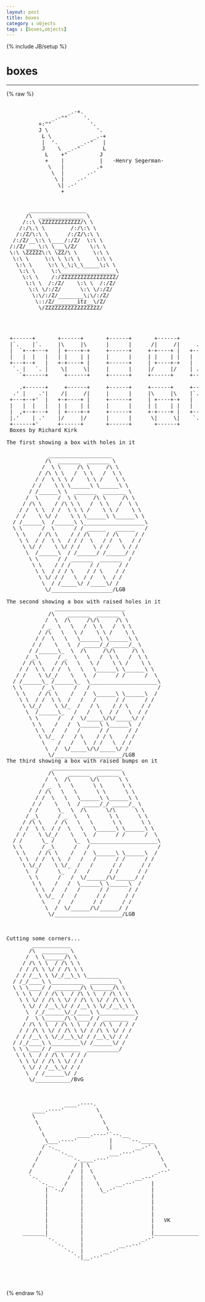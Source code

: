 ```yaml
---
layout: post
title: boxes
category : objects
tags : [boxes,objects]
---
```

{% include JB/setup %}
# boxes
---
{% raw %}
<pre>

                   _.-+.
              _.-&quot;&quot;     &#039;.
          +:&quot;&quot;            &#039;.
          J \               &#039;.
           L \             _.-+
           |  &#039;.       _.-&quot;   |
           J    \  _.-&quot;       L
            L    +&quot;          J
            +    |           |   -Henry Segerman-
             \   |          .+
              \  |       .-&#039;
               \ |    .-&#039;
                \| .-&#039;
                 +


       __________________
      /\  ______________ \
     /::\ \ZZZZZZZZZZZZ/\ \
    /:/\.\ \        /:/\:\ \
   /:/Z/\:\ \      /:/Z/\:\ \
  /:/Z/__\:\ \____/:/Z/  \:\ \
 /:/Z/____\:\ \___\/Z/    \:\ \
 \:\ \ZZZZZ\:\ \ZZ/\ \     \:\ \
  \:\ \     \:\ \ \:\ \     \:\ \
   \:\ \     \:\ \_\;\_\_____\;\ \
    \:\ \     \:\_________________\
     \:\ \    /:/ZZZZZZZZZZZZZZZZZ/
      \:\ \  /:/Z/    \:\ \  /:/Z/
       \:\ \/:/Z/      \:\ \/:/Z/
        \:\/:/Z/________\;\/:/Z/
         \::/Z/_______itz__\/Z/
          \/ZZZZZZZZZZZZZZZZZ/




 +------+       +------+       +------+       +------+       +------+
 |`.    |`.     |\     |\      |      |      /|     /|     .&#039;|    .&#039;|
 |  `+--+---+   | +----+-+     +------+     +-+----+ |   +---+--+&#039;  |
 |   |  |   |   | |    | |     |      |     | |    | |   |   |  |   |
 +---+--+   |   +-+----+ |     +------+     | +----+-+   |   +--+---+
  `. |   `. |    \|     \|     |      |     |/     |/    | .&#039;   | .&#039;
    `+------+     +------+     +------+     +------+     +------+&#039;

    .+------+     +------+     +------+     +------+     +------+.
  .&#039; |    .&#039;|    /|     /|     |      |     |\     |\    |`.    | `.
 +---+--+&#039;  |   +-+----+ |     +------+     | +----+-+   |  `+--+---+
 |   |  |   |   | |    | |     |      |     | |    | |   |   |  |   |
 |  ,+--+---+   | +----+-+     +------+     +-+----+ |   +---+--+   |
 |.&#039;    | .&#039;    |/     |/      |      |      \|     \|    `. |   `. |
 +------+&#039;      +------+       +------+       +------+      `+------+
 Boxes by Richard Kirk

The first showing a box with holes in it
 
             ____________________
            /\  _______  _______ \
           /  \ \     /\ \     /\ \
          / /\ \ \   /  \ \   /  \ \
         / /  \ \ \ /    \ \ /    \ \
        / /    \ \ \______\ \______\ \
       / /______\ \  _______  _______ \
      /  \      /  \ \     /\ \     /\ \
     / /\ \    / /\ \ \   /  \ \   /  \ \
    / /  \ \  / /  \ \ \ /    \ \ /    \ \
   / /    \ \/ /    \ \ \______\ \______\ \
  / /______\  /______\ \___________________\
  \ \      /  \      / / ______   ______   /
   \ \    / /\ \    / / /\     / /\     / /
    \ \  / /  \ \  / / /  \   / /  \   / /
     \ \/ /    \ \/ / /    \ / /    \ / /
      \  /______\  / /______/ /______/ /
       \ \      / / _______  _______  /
        \ \    / / /      / /      / /
         \ \  / / / \    / / \    / /
          \ \/ / /   \  / /   \  / /
           \  / /_____\/ /_____\/ /
            \/___________________/LGB
 
The second showing a box with raised holes in it
               ______________________
             /\    _______  _______ \
            /  \  /\     /\/\     /\ \
           / _  \   \   /  \ \   /  \ \
          / /\   \   \ /    \ \ /    \ \
         / /  \   \   \______\ \______\ \
        / /    \   \  / _____/_/ _____/_ \
       / /______\_  \  /\     /\/\     /\ \
      / _\      / _  \   \   /  \ \   /  \ \
     / /\ \    / /\   \   \ /    \ \ /    \ \
    / /  \ \  / /  \   \   \______\ \______\ \
   / /    \ \/_/    \   \  /      / /      /  \
  / /______\_ /______\_  \_____________________\
  \ \      / _\      /   /                     /
   \ \    / /\ \    /   /  \______\ \______\  /
    \ \  / /  \ \  /   /   /      / /      / /
     \ \/_/    \ \/_  /   / \    / / \    / /
      \  /______\_   /   /   \  / /   \  / /
       \ \      /   /  \/_____\/\/_____\/ /
        \ \    /   /  \______\ \______\  /
         \ \  /   /   /      / /      / /
          \ \/_  /   / \    / / \    / /
           \    /   /   \  / /   \  / /
            \  /  \/_____\/\/_____\/ /
             \/_____________________/LGB
The third showing a box with raised bumps on it
              ______________________
             /\    _______  _______ \
            /  \  /\      \/\      \ \
           / _  \   \      \ \      \ \
          / /\   \   \      \ \      \ \
         / /  \   \   \______\ \______\ \
        / /    \   \  / _____/_/ _____/_ \
       / /      \_  \  /\      \/\      \ \
      / _\      / _  \   \      \ \      \ \
     / /\ \    / /\   \   \      \ \      \ \
    / /  \ \  / /  \   \   \______\ \______\ \
   / /    \ \/_/    \   \  /      / /      /  \
  / /      \_ /      \_  \_____________________\
  \ \      / _\      /   /                     /
   \ \    / /\ \    /   /  \______\ \______\  /
    \ \  / /  \ \  /   /   /      / /      / /
     \ \/_/    \ \/_  /   /      / /      / /
      \  /      \_   /   /      / /      / /
       \ \      /   /  \/______/\/______/ /
        \ \    /   /  \______\ \______\  /
         \ \  /   /   /      / /      / /
          \ \/_  /   /      / /      / /
           \    /   /      / /      / /
            \  /  \/______/\/______/ /
             \/_____________________/LGB
 
 
 
Cutting some corners...
        ____________
       /\  ________ \
      /  \ \______/\ \
     / /\ \ \  / /\ \ \
    / / /\ \ \/ / /\ \ \
   / / /__\ \ \/_/__\_\ \__________
  / /_/____\ \__________  ________ \
  \ \ \____/ / ________/\ \______/\ \
   \ \ \  / / /\ \  / /\ \ \  / /\ \ \
    \ \ \/ / /\ \ \/ / /\ \ \/ / /\ \ \
     \ \/ / /__\_\/ / /__\ \ \/_/__\_\ \
      \  /_/______\/_/____\ \___________\
      /  \ \______/\ \____/ / ________  /
     / /\ \ \  / /\ \ \  / / /\ \  / / /
    / / /\ \ \/ / /\ \ \/ / /\ \ \/ / /
   / / /__\ \ \/_/__\_\/ / /__\_\/ / /
  / /_/____\ \_________\/ /______\/ /
  \ \ \____/ / ________  __________/
   \ \ \  / / /\ \  / / /
    \ \ \/ / /\ \ \/ / /
     \ \/ / /__\_\/ / /
      \  / /______\/ /
       \/___________/BvG



                  ____.----.
        ____.----&#039;          \
        \                    \
         \                    \
          \                    \
           \          ____.----&#039;`--.__
            \___.----&#039;          |     `--.____
           /`-._                |       __.-&#039; \
          /     `-._            ___.---&#039;       \
         /          `-.____.---&#039;                \
        /            / | \                       \
       /            /  |  \                   _.--&#039;
       `-.         /   |   \            __.--&#039;
          `-._    /    |    \     __.--&#039;     |
            | `-./     |     \_.-&#039;           |
            |          |                     |
            |          |                     |
            |          |                     |
            |          |                     |
            |          |                     |   VK
            |          |                     |
     _______|          |                     |_______________
            `-.        |                  _.-&#039;
               `-.     |           __..--&#039;
                  `-.  |      __.-&#039;
                     `-|__.--&#039;



 </pre>
{% endraw %}
